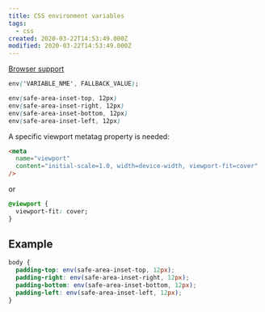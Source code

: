 ```yaml
---
title: CSS environment variables
tags:
  - css
created: 2020-03-22T14:53:49.000Z
modified: 2020-03-22T14:53:49.000Z
---
```


[Browser support](https://caniuse.com/#feat=css-env-function)

```css
env('VARIABLE_NME', FALLBACK_VALUE);

env(safe-area-inset-top, 12px)
env(safe-area-inset-right, 12px)
env(safe-area-inset-bottom, 12px)
env(safe-area-inset-left, 12px)
```

A specific viewport metatag property is needed:

```html
<meta
  name="viewport"
  content="initial-scale=1.0, width=device-width, viewport-fit=cover"
/>
```

or

```css
@viewport {
  viewport-fit: cover;
}
```

## Example

```css
body {
  padding-top: env(safe-area-inset-top, 12px);
  padding-right: env(safe-area-inset-right, 12px);
  padding-bottom: env(safe-area-inset-bottom, 12px);
  padding-left: env(safe-area-inset-left, 12px);
}
```
